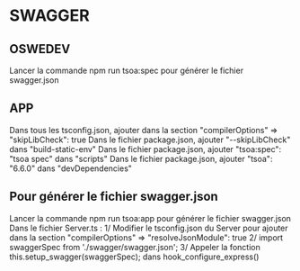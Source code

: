 # SWAGGER
## OSWEDEV
Lancer la commande npm run tsoa:spec pour générer le fichier swagger.json

## APP
Dans tous les tsconfig.json, ajouter dans la section "compilerOptions" => "skipLibCheck": true
Dans le fichier package.json, ajouter "--skipLibCheck" dans "build-static-env"
Dans le fichier package.json, ajouter "tsoa:spec": "tsoa spec" dans "scripts"
Dans le fichier package.json, ajouter "tsoa": "6.6.0" dans "devDependencies"

## Pour générer le fichier swagger.json
Lancer la commande npm run tsoa:app pour générer le fichier swagger.json
Dans le fichier Server.ts : 
1/ Modifier le tsconfig.json du Server pour ajouter dans la section "compilerOptions" => "resolveJsonModule": true
2/ import swaggerSpec from './swagger/swagger.json';
3/ Appeler la fonction this.setup_swagger(swaggerSpec); dans hook_configure_express()
